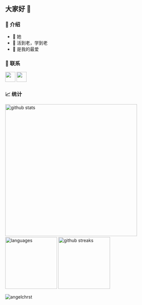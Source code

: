 ## 大家好 👋

### 🌻 介绍
<!-- - 🔭 I’m currently working on ... -->
<!-- - 🌱 i’m currently learning javascript -->
<!-- - 👯 I’m looking to collaborate on ... -->
<!-- - 🤔 I’m looking for help with ... -->
<!-- - 💬 Ask me about ... -->
<!-- - 📫 How to reach me: ... -->
- 👩 她
- 💫 活到老，学到老
- 🍫 是我的最爱

### 📧 联系
<a href = "https://www.linkedin.com/in/angelchrst/"><img src="https://img.icons8.com/fluent/48/000000/linkedin.png" width="32px" height="32px"></a>
<a href = "https://www.instagram.com/angelchrst/"><img src="https://img.icons8.com/fluent/48/000000/instagram-new.png" width="32px" height="32px"></a>

### 📈 统计
<img src="https://github-readme-stats.vercel.app/api?username=angelchrst&show_icons=true&theme=merko&include_all_commits=true" alt="github stats" width="420"/>&nbsp;<img src="https://github-readme-stats.vercel.app/api/top-langs/?username=angelchrst&hide=css,tsql,blade,%20jupyter+notebook&langs_count=10&theme=merko&layout=compact" alt="languages" height="165">
<img src="https://github-readme-streak-stats.herokuapp.com/?user=angelchrst&theme=merko" alt="github streaks" height="165">

<p align="left"><img src="https://komarev.com/ghpvc/?username=angelchrst&label=Profile+views&color=129e00&style=flat-square" alt="angelchrst" /></p>
